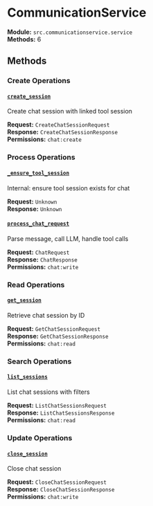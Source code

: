 # CommunicationService

**Module:** `src.communicationservice.service`  
**Methods:** 6

## Methods

### Create Operations

#### [`create_session`](../communication/create_session.md)

Create chat session with linked tool session

**Request:** `CreateChatSessionRequest`  
**Response:** `CreateChatSessionResponse`  
**Permissions:** `chat:create`  

### Process Operations

#### [`_ensure_tool_session`](../communication/_ensure_tool_session.md)

Internal: ensure tool session exists for chat

**Request:** `Unknown`  
**Response:** `Unknown`  

#### [`process_chat_request`](../communication/process_chat_request.md)

Parse message, call LLM, handle tool calls

**Request:** `ChatRequest`  
**Response:** `ChatResponse`  
**Permissions:** `chat:write`  

### Read Operations

#### [`get_session`](../communication/get_session.md)

Retrieve chat session by ID

**Request:** `GetChatSessionRequest`  
**Response:** `GetChatSessionResponse`  
**Permissions:** `chat:read`  

### Search Operations

#### [`list_sessions`](../communication/list_sessions.md)

List chat sessions with filters

**Request:** `ListChatSessionsRequest`  
**Response:** `ListChatSessionsResponse`  
**Permissions:** `chat:read`  

### Update Operations

#### [`close_session`](../communication/close_session.md)

Close chat session

**Request:** `CloseChatSessionRequest`  
**Response:** `CloseChatSessionResponse`  
**Permissions:** `chat:write`  

